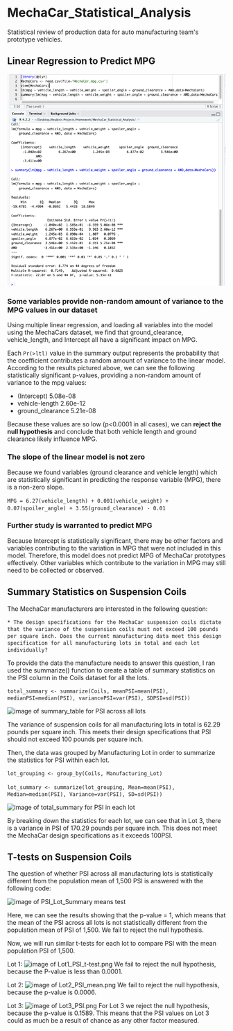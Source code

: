 # MechaCar_Statistical_Analysis
Statistical review of production data for auto manufacturing team's prototype vehicles.

## Linear Regression to Predict MPG

![image of MPG_linear_regression_output](/Images/MPG_linear_regression_output.png)

### Some variables provide non-random amount of variance to the MPG values in our dataset
Using multiple linear regression, and loading all variables into the model using the MechaCars dataset, we find that ground_clearance, vehicle_length, and Intercept all have a significant impact on MPG. 

Each ```Pr(>ltl)``` value in the summary output represents the probability that the coefficient contributes a random amount of variance to the linear model. According to the results pictured above, we can see the following statistically significant p-values, providing a non-random amount of variance to the mpg values:

- (Intercept) 5.08e-08
- vehicle-length 2.60e-12
- ground_clearance 5.21e-08

Because these values are so low (p<0.0001 in all cases), we can **reject the null hypothesis** and conclude that both vehicle length and ground clearance likely influence MPG.  

### The slope of the linear model is not zero

Because we found variables (ground clearance and vehicle length) which are statistically significant in predicting the response variable (MPG), there is a non-zero slope. 

```MPG = 6.27(vehicle_length) + 0.001(vehicle_weight) + 0.07(spoiler_angle) + 3.55(ground_clearance) - 0.01```

### Further study is warranted to predict MPG

Because Intercept is statistically significant, there may be other factors and variables contributing to the variation in MPG that were not included in this model. Therefore, this model does not predict MPG of MechaCar prototypes effectively. Other variables which contribute to the variation in MPG may still need to be collected or observed.

## Summary Statistics on Suspension Coils

The MechaCar manufacturers are interested in the following question: 

    * The design specifications for the MechaCar suspension coils dictate that the variance of the suspension coils must not exceed 100 pounds per square inch. Does the current manufacturing data meet this design specification for all manufacturing lots in total and each lot individually? 

To provide the data the manufacture needs to answer this question, I ran used the summarize() function to create a table of summary statistics on the PSI column in the Coils dataset for all the lots. 

```
total_summary <- summarize(Coils, meanPSI=mean(PSI), medianPSI=median(PSI), variancePSI=var(PSI), SDPSI=sd(PSI))
```

![image of summary_table for PSI across all lots](/Images/total_summary.png)

The variance of suspension coils for all manufacturing lots in total is 62.29 pounds per square inch. This meets their design specifications that PSI should not exceed 100 pounds per square inch.

Then, the data was grouped by Manufacturing Lot in order to summarize the statistics for PSI within each lot. 

```
lot_grouping <- group_by(Coils, Manufacturing_Lot)

lot_summary <- summarize(lot_grouping, Mean=mean(PSI), Median=median(PSI), Variance=var(PSI), SD=sd(PSI))
```

![image of total_summary for PSI in each lot](/Images/lot_summary.png)

By breaking down the statistics for each lot, we can see that in Lot 3, there is a variance in PSI of 170.29 pounds per square inch. This does not meet the MechaCar design specifications as it exceeds 100PSI. 

## T-tests on Suspension Coils

The question of whether PSI across all manufacturing lots is statistically different from the population mean of 1,500 PSI is answered with the following code:

![image of PSI_Lot_Summary means test](/Images/Del3_PSI_across_all_lots.png)

Here, we can see the results showing that the p-value = 1, which means that the mean of the PSI across all lots is not statistically different from the population mean of PSI of 1,500. We fail to reject the null hypothesis.

Now, we will run similar t-tests for each lot to compare PSI with the mean population PSI of 1,500.

Lot 1:
![image of Lot1_PSI_t-test.png](/Images/Lot1_PSI_t-test.png)
We fail to reject the null hypothesis, because the P-value is less than 0.0001. 

Lot 2: 
![image of Lot2_PSI_mean.png](/Images/Lot2_PSI_mean.png)
We fail to reject the null hypothesis, because the p-value is 0.0006.

Lot 3: 
![image of Lot3_PSI.png](/Images/Lot3_PSI.png)
For Lot 3 we reject the null hypothesis, because the p-value is 0.1589. This means that the PSI values on Lot 3 could as much be a result of chance as any other factor measured.


